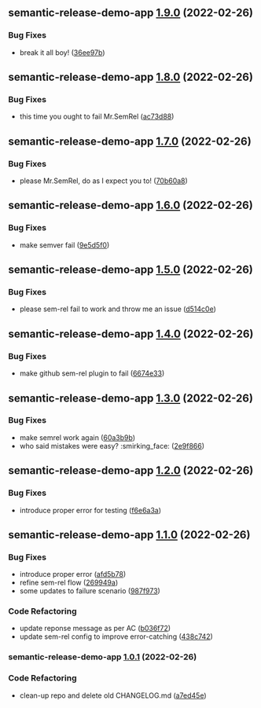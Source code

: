 ## semantic-release-demo-app [1.9.0](https://github.com/jaivikas7/semantic-release-demo/compare/semantic-release-demo-app@1.8.0...semantic-release-demo-app@1.9.0) (2022-02-26)


### Bug Fixes

* break it all boy! ([36ee97b](https://github.com/jaivikas7/semantic-release-demo/commit/36ee97bef4d4f2a37266a5855fd3123c82009484))

## semantic-release-demo-app [1.8.0](https://github.com/jaivikas7/semantic-release-demo/compare/semantic-release-demo-app@1.7.0...semantic-release-demo-app@1.8.0) (2022-02-26)


### Bug Fixes

* this time you ought to fail Mr.SemRel ([ac73d88](https://github.com/jaivikas7/semantic-release-demo/commit/ac73d883f7e3e3bc02d5f6ca43e8a1add0606608))

## semantic-release-demo-app [1.7.0](https://github.com/jaivikas7/semantic-release-demo/compare/semantic-release-demo-app@1.6.0...semantic-release-demo-app@1.7.0) (2022-02-26)


### Bug Fixes

* please Mr.SemRel, do as I expect you to! ([70b60a8](https://github.com/jaivikas7/semantic-release-demo/commit/70b60a8a6039f642debbea252ae30be3ca5c2bdd))

## semantic-release-demo-app [1.6.0](https://github.com/jaivikas7/semantic-release-demo/compare/semantic-release-demo-app@1.5.0...semantic-release-demo-app@1.6.0) (2022-02-26)


### Bug Fixes

* make semver fail ([9e5d5f0](https://github.com/jaivikas7/semantic-release-demo/commit/9e5d5f0dd88692eed531651ab9d1d05030837ada))

## semantic-release-demo-app [1.5.0](https://github.com/jaivikas7/semantic-release-demo/compare/semantic-release-demo-app@1.4.0...semantic-release-demo-app@1.5.0) (2022-02-26)


### Bug Fixes

* please sem-rel fail to work and throw me an issue ([d514c0e](https://github.com/jaivikas7/semantic-release-demo/commit/d514c0e565bd9ff941442997ded13494903a9672))

## semantic-release-demo-app [1.4.0](https://github.com/jaivikas7/semantic-release-demo/compare/semantic-release-demo-app@1.3.0...semantic-release-demo-app@1.4.0) (2022-02-26)


### Bug Fixes

* make github sem-rel plugin to fail ([6674e33](https://github.com/jaivikas7/semantic-release-demo/commit/6674e33c66509d72325c183e9aad4572f47037fe))

## semantic-release-demo-app [1.3.0](https://github.com/jaivikas7/semantic-release-demo/compare/semantic-release-demo-app@1.2.0...semantic-release-demo-app@1.3.0) (2022-02-26)


### Bug Fixes

* make semrel work again ([60a3b9b](https://github.com/jaivikas7/semantic-release-demo/commit/60a3b9b42458bd8fe2fc104f2316093bd6b39742))
* who said mistakes were easy? :smirking_face: ([2e9f866](https://github.com/jaivikas7/semantic-release-demo/commit/2e9f8665de269cd1b08e8e8b1f0568ce23bfb16f))

## semantic-release-demo-app [1.2.0](https://github.com/jaivikas7/semantic-release-demo/compare/semantic-release-demo-app@1.1.0...semantic-release-demo-app@1.2.0) (2022-02-26)


### Bug Fixes

* introduce proper error for testing ([f6e6a3a](https://github.com/jaivikas7/semantic-release-demo/commit/f6e6a3addf1b82e61cc3dbd6bc53b3940586e26d))

## semantic-release-demo-app [1.1.0](https://github.com/jaivikas7/semantic-release-demo/compare/semantic-release-demo-app@1.0.1...semantic-release-demo-app@1.1.0) (2022-02-26)


### Bug Fixes

* introduce proper error ([afd5b78](https://github.com/jaivikas7/semantic-release-demo/commit/afd5b7866b2f2356023a252baaed9d172836582a))
* refine sem-rel flow ([269949a](https://github.com/jaivikas7/semantic-release-demo/commit/269949a58ac5dc5128d34537ef26d37db23b4b9d))
* some updates to failure scenario ([987f973](https://github.com/jaivikas7/semantic-release-demo/commit/987f9739df93cd2c28309a511f46b46139e27e4a))


### Code Refactoring

* update reponse message as per AC ([b036f72](https://github.com/jaivikas7/semantic-release-demo/commit/b036f724cf7ecff8549d1efe774e7638811ece95))
* update sem-rel config to improve error-catching ([438c742](https://github.com/jaivikas7/semantic-release-demo/commit/438c742a42eac4401007df7ec499b5a032d8724d))

### semantic-release-demo-app [1.0.1](https://github.com/jaivikas7/semantic-release-demo/compare/semantic-release-demo-app@1.0.0...semantic-release-demo-app@1.0.1) (2022-02-26)


### Code Refactoring

* clean-up repo and delete old CHANGELOG.md ([a7ed45e](https://github.com/jaivikas7/semantic-release-demo/commit/a7ed45e263399bfd1ac87eb350c6b95fe275daae))

